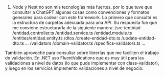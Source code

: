 1. Node y Nest no son mis tecnologías más fuertes, por lo que tuve que consultar a ChatGPT algunas cosas como convenciones y formatos generales para codear con este framework. Lo primero que consulté es la estructura de carpetas adecuada para una API. Su respuesta fue que me conviene estructurarla de la siguiente manera:
/src
    /entidad
        /entidad.controller.ts
        /entidad.service.ts
        /entidad.module.ts
        /entities/entidad.entity.ts
        /dtos
            /create-entidad-dto.ts
            /update-entidad-dto.ts
            ...
        /validators
            /domain-validator.ts
            /specifics-validators.ts
            ...

También aproveché para consultar sobre librerías que me faciliten el trabajo de validación. En .NET uso FluentValidations que es muy útil para las validaciones a nivel de datos (lo que pude implementar con class-validator), y luego en los servicios implemento validaciones a nivel de negocio.